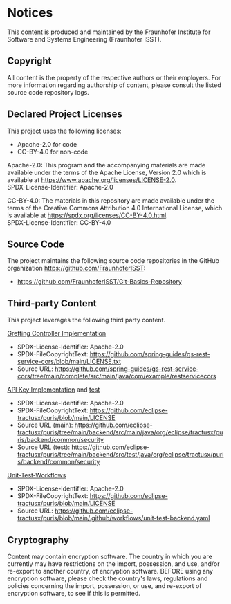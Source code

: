 # Notices

This content is produced and maintained by the Fraunhofer Institute for Software and Systems Engineering (Fraunhofer ISST).

## Copyright

All content is the property of the respective authors or their employers. For
more information regarding authorship of content, please consult the listed
source code repository logs.

## Declared Project Licenses

This project uses the following licenses:

- Apache-2.0 for code
- CC-BY-4.0 for non-code

Apache-2.0:
This program and the accompanying materials are made available under the terms of the Apache License, Version 2.0 which is available at https://www.apache.org/licenses/LICENSE-2.0.  
SPDX-License-Identifier: Apache-2.0

CC-BY-4.0:
The materials in this repository are made available under the terms of the Creative Commons Attribution 4.0 International License, which is available at https://spdx.org/licenses/CC-BY-4.0.html.  
SPDX-License-Identifier: CC-BY-4.0

## Source Code

The project maintains the following source code repositories
in the GitHub organization https://github.com/FraunhoferISST:

* https://github.com/FraunhoferISST/Git-Basics-Repository

## Third-party Content

This project leverages the following third party content.

[Gretting Controller Implementation](./src/main/java/com/example/debug/controller)

* SPDX-License-Identifier: Apache-2.0
* SPDX-FileCopyrightText: https://github.com/spring-guides/gs-rest-service-cors/blob/main/LICENSE.txt
* Source URL: https://github.com/spring-guides/gs-rest-service-cors/tree/main/complete/src/main/java/com/example/restservicecors

[API Key Implementation](./src/main/java/com/example/debug/security) and [test](./src/test/java/com/example/debug/security)

* SPDX-License-Identifier: Apache-2.0
* SPDX-FileCopyrightText: https://github.com/eclipse-tractusx/puris/blob/main/LICENSE
* Source URL (main): https://github.com/eclipse-tractusx/puris/tree/main/backend/src/main/java/org/eclipse/tractusx/puris/backend/common/security
* Source URL (test): https://github.com/eclipse-tractusx/puris/tree/main/backend/src/test/java/org/eclipse/tractusx/puris/backend/common/security

[Unit-Test-Workflows](./.github/workflows/unit-test-mvn.yaml)

* SPDX-License-Identifier: Apache-2.0
* SPDX-FileCopyrightText: https://github.com/eclipse-tractusx/puris/blob/main/LICENSE
* Source URL: https://github.com/eclipse-tractusx/puris/blob/main/.github/workflows/unit-test-backend.yaml

## Cryptography

Content may contain encryption software. The country in which you are currently
may have restrictions on the import, possession, and use, and/or re-export to
another country, of encryption software. BEFORE using any encryption software,
please check the country's laws, regulations and policies concerning the import,
possession, or use, and re-export of encryption software, to see if this is
permitted.